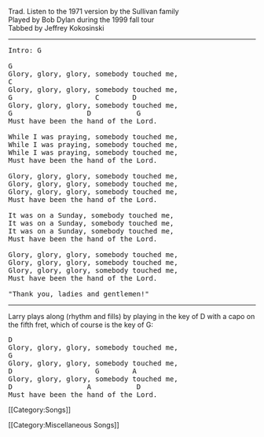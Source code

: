 Trad. Listen to the 1971 version by the Sullivan family<br>
Played by Bob Dylan during the 1999 fall tour<br>
Tabbed by Jeffrey Kokosinski

----
<pre class="verse">
Intro: G

G
Glory, glory, glory, somebody touched me,
C
Glory, glory, glory, somebody touched me,
G                    C        D
Glory, glory, glory, somebody touched me,
G                  D           G
Must have been the hand of the Lord.

While I was praying, somebody touched me,
While I was praying, somebody touched me,
While I was praying, somebody touched me,
Must have been the hand of the Lord.

Glory, glory, glory, somebody touched me,
Glory, glory, glory, somebody touched me,
Glory, glory, glory, somebody touched me,
Must have been the hand of the Lord.

It was on a Sunday, somebody touched me,
It was on a Sunday, somebody touched me,
It was on a Sunday, somebody touched me,
Must have been the hand of the Lord.

Glory, glory, glory, somebody touched me,
Glory, glory, glory, somebody touched me,
Glory, glory, glory, somebody touched me,
Must have been the hand of the Lord.

"Thank you, ladies and gentlemen!"
</pre>

----
Larry plays along (rhythm and fills) by playing in the key of D with a
capo on the fifth fret, which of course is the key of G:

<pre class="verse">
D
Glory, glory, glory, somebody touched me,
G
Glory, glory, glory, somebody touched me,
D                    G        A
Glory, glory, glory, somebody touched me,
D                  A           D
Must have been the hand of the Lord.
</pre>

[[Category:Songs]]

[[Category:Miscellaneous Songs]]